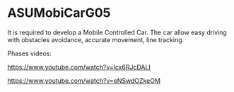 # ASUMobiCarG05
It is required to develop a Mobile Controlled Car. The car allow easy driving with obstacles avoidance, accurate movement, line tracking. 

Phases videos:

https://www.youtube.com/watch?v=lcx6RJcDALI

https://www.youtube.com/watch?v=eNSwdOZkeOM
